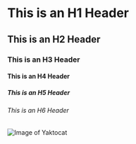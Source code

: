 # This is an H1 Header
## This is an H2 Header
### This is an H3 Header
#### This is an H4 Header
##### This is an H5 Header
###### This is an H6 Header
![Image of Yaktocat](https://octodex.github.com/images/yaktocat.png)
